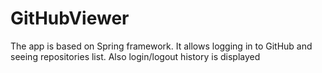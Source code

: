 # GitHubViewer

The app is based on Spring framework. It allows logging in to GitHub and seeing repositories list. Also login/logout history is displayed
